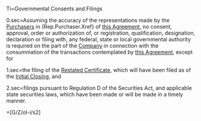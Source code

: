 Ti=Governmental Consents and Filings

0.sec=Assuming the accuracy of the representations made by the <a href='#Def.Purchaser.sec' class='definedterm'>Purchasers</a> in {Rep.Purchaser.Xref} of <a href='#Def.Agreement.sec' class='definedterm'>this Agreement</a>, no consent, approval, order or authorization of, or registration, qualification, designation, declaration or filing with, any federal, state or local governmental authority is required on the part of the <a href='#Def.Company.sec' class='definedterm'>Company</a> in connection with the consummation of the transactions contemplated by <a href='#Def.Agreement.sec' class='definedterm'>this Agreement</a>, except for

1.sec=the filing of the <a href='#Def.Restated_Certificate.sec' class='definedterm'>Restated Certificate</a>, which will have been filed as of the <a href='#Def.Initial_Closing.sec' class='definedterm'>Initial Closing</a>, and

2.sec=filings pursuant to Regulation D of the Securities Act, and applicable state securities laws, which have been made or will be made in a timely manner.

=[G/Z/ol-i/s2]
